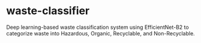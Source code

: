# waste-classifier
Deep learning-based waste classification system using EfficientNet-B2 to categorize waste into Hazardous, Organic, Recyclable, and Non-Recyclable.

